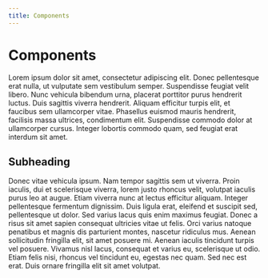 ```yaml
---
title: Components
---
```


# Components

Lorem ipsum dolor sit amet, consectetur adipiscing elit. Donec pellentesque erat nulla, ut vulputate sem vestibulum semper. Suspendisse feugiat velit libero. Nunc vehicula bibendum urna, placerat porttitor purus hendrerit luctus. Duis sagittis viverra hendrerit. Aliquam efficitur turpis elit, et faucibus sem ullamcorper vitae. Phasellus euismod mauris hendrerit, facilisis massa ultrices, condimentum elit. Suspendisse commodo dolor at ullamcorper cursus. Integer lobortis commodo quam, sed feugiat erat interdum sit amet.

## Subheading

Donec vitae vehicula ipsum. Nam tempor sagittis sem ut viverra. Proin iaculis, dui et scelerisque viverra, lorem justo rhoncus velit, volutpat iaculis purus leo at augue. Etiam viverra nunc at lectus efficitur aliquam. Integer pellentesque fermentum dignissim. Duis ligula erat, eleifend et suscipit sed, pellentesque ut dolor. Sed varius lacus quis enim maximus feugiat. Donec a risus sit amet sapien consequat ultricies vitae ut felis. Orci varius natoque penatibus et magnis dis parturient montes, nascetur ridiculus mus. Aenean sollicitudin fringilla elit, sit amet posuere mi. Aenean iaculis tincidunt turpis vel posuere. Vivamus nisl lacus, consequat et varius eu, scelerisque ut odio. Etiam felis nisi, rhoncus vel tincidunt eu, egestas nec quam. Sed nec est erat. Duis ornare fringilla elit sit amet volutpat.
